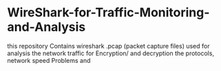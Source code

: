 # WireShark-for-Traffic-Monitoring-and-Analysis
this repository Contains wireshark .pcap (packet capture files) used for analysis the network traffic for Encryption/ and decryption the protocols, network speed Problems and 
